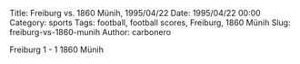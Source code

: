 Title: Freiburg vs. 1860 Münih, 1995/04/22
Date: 1995/04/22 00:00
Category: sports
Tags: football, football scores, Freiburg, 1860 Münih
Slug: freiburg-vs-1860-munih
Author: carbonero


Freiburg 1 - 1 1860 Münih
